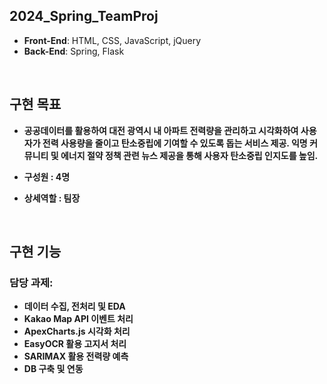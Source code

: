 ## 2024_Spring_TeamProj

- **Front-End**: HTML, CSS, JavaScript, jQuery
- **Back-End**: Spring, Flask

<br>

## 구현 목표
 - **공공데이터를 활용하여 대전 광역시 내 아파트 전력량을 관리하고 시각화하여
사용자가 전력 사용량을 줄이고 탄소중립에 기여할 수 있도록 돕는 서비스 제공. 익명 커뮤니티 및 에너지 절약 정책 관련 뉴스 제공을 통해 사용자 탄소중립
인지도를 높임.**

 - **구성원 : 4명**
 - **상세역할 : 팀장**

<br>

## 구현 기능
### 담당 과제: 
- **데이터 수집, 전처리 및 EDA**
- **Kakao Map API 이벤트 처리**
- **ApexCharts.js 시각화 처리**
- **EasyOCR 활용 고지서 처리**
- **SARIMAX 활용 전력량 예측**
- **DB 구축 및 연동**


